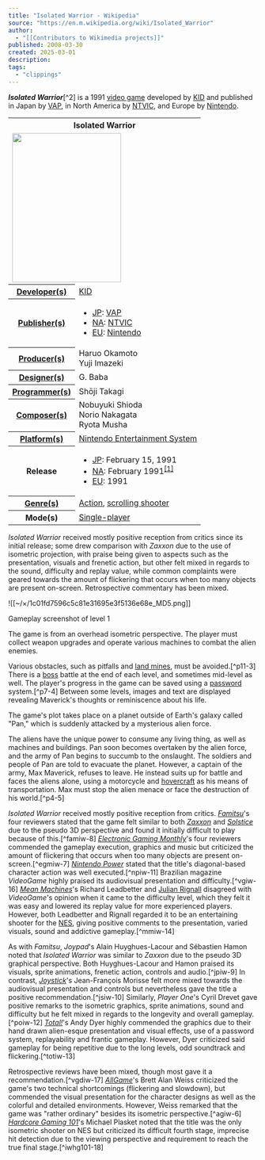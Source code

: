 ```yaml
---
title: "Isolated Warrior - Wikipedia"
source: "https://en.m.wikipedia.org/wiki/Isolated_Warrior"
author:
  - "[[Contributors to Wikimedia projects]]"
published: 2008-03-30
created: 2025-03-01
description:
tags:
  - "clippings"
---
```

***Isolated Warrior***[^2] is a 1991 [video game](https://en.m.wikipedia.org/wiki/Video_game "Video game") developed by [KID](https://en.m.wikipedia.org/wiki/KID "KID") and published in Japan by [VAP](https://en.m.wikipedia.org/wiki/VAP_\(company\) "VAP (company)"), in North America by [NTVIC](https://en.m.wikipedia.org/wiki/NTVIC "NTVIC"), and Europe by [Nintendo](https://en.m.wikipedia.org/wiki/Nintendo "Nintendo").

<table><tbody><tr><th colspan="2">Isolated Warrior</th></tr><tr><td colspan="2"><span><a href="https://en.m.wikipedia.org/wiki/File:Isolated_Warrior_Cover.png"><img src="https://upload.wikimedia.org/wikipedia/en/thumb/7/70/Isolated_Warrior_Cover.png/220px-Isolated_Warrior_Cover.png" width="220" height="301"></a></span></td></tr><tr><th scope="row"><a href="https://en.m.wikipedia.org/wiki/Video_game_developer">Developer(s)</a></th><td><a href="https://en.m.wikipedia.org/wiki/KID">KID</a></td></tr><tr><th scope="row"><a href="https://en.m.wikipedia.org/wiki/Video_game_publisher">Publisher(s)</a></th><td><div><ul><li><span><a href="https://en.m.wikipedia.org/wiki/Japan">JP</a>:</span> <a href="https://en.m.wikipedia.org/wiki/VAP_(company)">VAP</a></li><li><span><a href="https://en.m.wikipedia.org/wiki/North_America">NA</a>:</span> <a href="https://en.m.wikipedia.org/wiki/NTVIC">NTVIC</a></li><li><span><a href="https://en.m.wikipedia.org/wiki/Europe">EU</a>:</span> <a href="https://en.m.wikipedia.org/wiki/Nintendo">Nintendo</a></li></ul></div></td></tr><tr><th scope="row"><a href="https://en.m.wikipedia.org/wiki/Video_game_producer">Producer(s)</a></th><td>Haruo Okamoto<br>Yuji Imazeki</td></tr><tr><th scope="row"><a href="https://en.m.wikipedia.org/wiki/Video_game_designer">Designer(s)</a></th><td>G. Baba</td></tr><tr><th scope="row"><a href="https://en.m.wikipedia.org/wiki/Video_game_programmer">Programmer(s)</a></th><td>Shōji Takagi</td></tr><tr><th scope="row"><a href="https://en.m.wikipedia.org/wiki/Video_game_composer">Composer(s)</a></th><td>Nobuyuki Shioda<br>Norio Nakagata<br>Ryota Musha</td></tr><tr><th scope="row"><a href="https://en.m.wikipedia.org/wiki/Computing_platform">Platform(s)</a></th><td><a href="https://en.m.wikipedia.org/wiki/Nintendo_Entertainment_System">Nintendo Entertainment System</a></td></tr><tr><th scope="row">Release</th><td><div><ul><li><span><a href="https://en.m.wikipedia.org/wiki/Japan">JP</a>:</span> February 15, 1991</li><li><span><a href="https://en.m.wikipedia.org/wiki/North_America">NA</a>:</span> February 1991<sup><a href="https://en.m.wikipedia.org/wiki/#cite_note-:0-1"><span>[</span>1<span>]</span></a></sup></li><li><span><a href="https://en.m.wikipedia.org/wiki/Europe">EU</a>:</span> 1991</li></ul></div></td></tr><tr><th scope="row"><a href="https://en.m.wikipedia.org/wiki/Video_game_genre">Genre(s)</a></th><td><a href="https://en.m.wikipedia.org/wiki/Action_game">Action</a>, <a href="https://en.m.wikipedia.org/wiki/Scrolling_shooter">scrolling shooter</a></td></tr><tr><th scope="row">Mode(s)</th><td><a href="https://en.m.wikipedia.org/wiki/Single-player">Single-player</a></td></tr></tbody></table>

*Isolated Warrior* received mostly positive reception from critics since its initial release; some drew comparison with *Zaxxon* due to the use of isometric projection, with praise being given to aspects such as the presentation, visuals and frenetic action, but other felt mixed in regards to the sound, difficulty and replay value, while common complaints were geared towards the amount of flickering that occurs when too many objects are present on-screen. Retrospective commentary has been mixed.

![[~/×/1c01fd7596c5c81e31695e3f5136e68e_MD5.png]]

Gameplay screenshot of level 1

The game is from an overhead isometric perspective. The player must collect weapon upgrades and operate various machines to combat the alien enemies.

Various obstacles, such as pitfalls and [land mines](https://en.m.wikipedia.org/wiki/Land_mine "Land mine"), must be avoided.[^p11-3] There is a [boss](https://en.m.wikipedia.org/wiki/Boss_\(video_games\) "Boss (video games)") battle at the end of each level, and sometimes mid-level as well. The player's progress in the game can be saved using a [password](https://en.m.wikipedia.org/wiki/Password_\(video_games\) "Password (video games)") system.[^p7-4] Between some levels, images and text are displayed revealing Maverick's thoughts or reminiscence about his life.

The game's plot takes place on a planet outside of Earth's galaxy called "Pan," which is suddenly attacked by a mysterious alien force.

The aliens have the unique power to consume any living thing, as well as machines and buildings. Pan soon becomes overtaken by the alien force, and the army of Pan begins to succumb to the onslaught. The soldiers and people of Pan are told to evacuate the planet. However, a captain of the army, Max Maverick, refuses to leave. He instead suits up for battle and faces the aliens alone, using a motorcycle and [hovercraft](https://en.m.wikipedia.org/wiki/Hovercraft "Hovercraft") as his means of transportation. Max must stop the alien menace or face the destruction of his world.[^p4-5]

*Isolated Warrior* received mostly positive reception from critics. *[Famitsu](https://en.m.wikipedia.org/wiki/Famitsu "Famitsu")*'s four reviewers stated that the game felt similar to both *[Zaxxon](https://en.m.wikipedia.org/wiki/Zaxxon "Zaxxon")* and *[Solstice](https://en.m.wikipedia.org/wiki/Solstice_\(1990_video_game\) "Solstice (1990 video game)")* due to the pseudo 3D perspective and found it initially difficult to play because of this.[^famiw-8] *[Electronic Gaming Monthly](https://en.m.wikipedia.org/wiki/Electronic_Gaming_Monthly "Electronic Gaming Monthly")*'s four reviewers commended the gameplay execution, graphics and music but criticized the amount of flickering that occurs when too many objects are present on-screen.[^egmiw-7] *[Nintendo Power](https://en.m.wikipedia.org/wiki/Nintendo_Power "Nintendo Power")* stated that the title's diagonal-based character action was well executed.[^npiw-11] Brazilian magazine *VideoGame* highly praised its audiovisual presentation and difficulty.[^vgiw-16] *[Mean Machines](https://en.m.wikipedia.org/wiki/Mean_Machines "Mean Machines")*'s Richard Leadbetter and [Julian Rignall](https://en.m.wikipedia.org/wiki/Julian_Rignall "Julian Rignall") disagreed with *VideoGame*'s opinion when it came to the difficulty level, which they felt it was easy and lowered its replay value for more experienced players. However, both Leadbetter and Rignall regarded it to be an entertaining shooter for the [NES](https://en.m.wikipedia.org/wiki/Nintendo_Entertainment_System "Nintendo Entertainment System"), giving positive comments to the presentation, varied visuals, sound and addictive gameplay.[^mmiw-14]

As with *Famitsu*, *Joypad*'s Alain Huyghues-Lacour and Sébastien Hamon noted that *Isolated Warrior* was similar to *Zaxxon* due to the pseudo 3D graphical perspective. Both Huyghues-Lacour and Hamon praised its visuals, sprite animations, frenetic action, controls and audio.[^jpiw-9] In contrast, *[Joystick](https://en.m.wikipedia.org/wiki/Joystick_\(magazine\) "Joystick (magazine)")*'s Jean-François Morisse felt more mixed towards the audiovisual presentation and controls but nevertheless gave the title a positive recommendation.[^jsiw-10] Similarly, *Player One*'s Cyril Drevet gave positive remarks to the isometric graphics, sprite animations, sound and difficulty but he felt mixed in regards to the longevity and overall gameplay.[^poiw-12] *[Total!](https://en.m.wikipedia.org/wiki/Total! "Total!")*'s Andy Dyer highly commended the graphics due to their hand drawn alien-esque presentation and visual effects, use of a password system, replayability and frantic gameplay. However, Dyer criticized said gameplay for being repetitive due to the long levels, odd soundtrack and flickering.[^totiw-13]

Retrospective reviews have been mixed, though most gave it a recommendation.[^vgdiw-17] *[AllGame](https://en.m.wikipedia.org/wiki/AllGame "AllGame")*'s Brett Alan Weiss criticized the game's two technical shortcomings (flickering and slowdown), but commended the visual presentation for the character designs as well as the colorful and detailed environments. However, Weiss remarked that the game was "rather ordinary" besides its isometric perspective.[^agiw-6] *[Hardcore Gaming 101](https://en.m.wikipedia.org/wiki/Hardcore_Gaming_101 "Hardcore Gaming 101")*'s Michael Plasket noted that the title was the only isometric shooter on NES but criticized its difficult fourth stage, imprecise hit detection due to the viewing perspective and requirement to reach the true final stage.[^iwhg101-18]